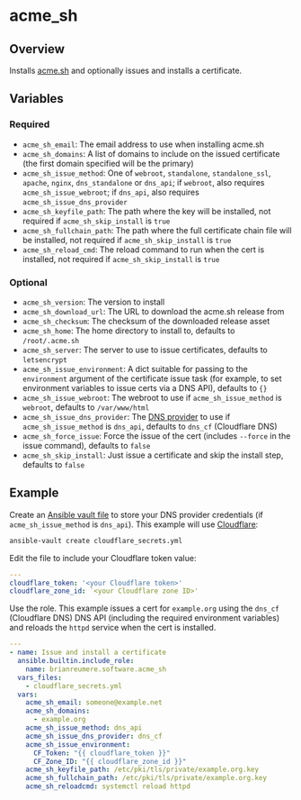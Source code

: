 # acme_sh

## Overview

Installs [acme.sh](https://github.com/acmesh-official/acme.sh) and optionally issues and installs a certificate.

## Variables

### Required

- `acme_sh_email`: The email address to use when installing acme.sh
- `acme_sh_domains`: A list of domains to include on the issued certificate (the first domain specified will be the primary)
- `acme_sh_issue_method`: One of `webroot`, `standalone`, `standalone_ssl`, `apache`, `nginx`, `dns_standalone` or `dns_api`; if `webroot`, also requires `acme_sh_issue_webroot`; if `dns_api`, also requires `acme_sh_issue_dns_provider`
- `acme_sh_keyfile_path`: The path where the key will be installed, not required if `acme_sh_skip_install` is `true`
- `acme_sh_fullchain_path`: The path where the full certificate chain file will be installed, not required if `acme_sh_skip_install` is `true`
- `acme_sh_reload_cmd`: The reload command to run when the cert is installed, not required if `acme_sh_skip_install` is `true`

### Optional

- `acme_sh_version`: The version to install
- `acme_sh_download_url`: The URL to download the acme.sh release from
- `acme_sh_checksum`: The checksum of the downloaded release asset
- `acme_sh_home`: The home directory to install to, defaults to `/root/.acme.sh`
- `acme_sh_server`: The server to use to issue certificates, defaults to `letsencrypt`
- `acme_sh_issue_environment`: A dict suitable for passing to the `environment` argument of the certificate issue task (for example, to set environment variables to issue certs via a DNS API), defaults to `{}`
- `acme_sh_issue_webroot`: The webroot to use if `acme_sh_issue_method` is `webroot`, defaults to `/var/www/html`
- `acme_sh_issue_dns_provider`: The [DNS provider](https://github.com/acmesh-official/acme.sh/wiki/dnsapi) to use if `acme_sh_issue_method` is `dns_api`, defaults to `dns_cf` (Cloudflare DNS)
- `acme_sh_force_issue`: Force the issue of the cert (includes `--force` in the issue command), defaults to `false`
- `acme_sh_skip_install`: Just issue a certificate and skip the install step, defaults to `false`

## Example

Create an [Ansible vault file](https://docs.ansible.com/ansible/latest/vault_guide/vault_encrypting_content.html#encrypting-files-with-ansible-vault) to store your DNS provider credentials (if `acme_sh_issue_method` is `dns_api`). This example will use [Cloudflare](https://github.com/acmesh-official/acme.sh/wiki/dnsapi#1-cloudflare-option):

```sh
ansible-vault create cloudflare_secrets.yml
```

Edit the file to include your Cloudflare token value:

```yaml
---
cloudflare_token: '<your Cloudflare token>'
cloudflare_zone_id: `<your Cloudflare zone ID>'
```

Use the role. This example issues a cert for `example.org` using the `dns_cf` (Cloudflare DNS) DNS API (including the required environment variables) and reloads the `httpd` service when the cert is installed.

```yaml
---
- name: Issue and install a certificate
  ansible.builtin.include_role:
    name: brianreumere.software.acme_sh
  vars_files:
    - cloudflare_secrets.yml
  vars:
    acme_sh_email: someone@example.net
    acme_sh_domains:
      - example.org
    acme_sh_issue_method: dns_api
    acme_sh_issue_dns_provider: dns_cf
    acme_sh_issue_environment:
      CF_Token: "{{ cloudflare_token }}"
      CF_Zone_ID: "{{ cloudflare_zone_id }}"
    acme_sh_keyfile_path: /etc/pki/tls/private/example.org.key
    acme_sh_fullchain_path: /etc/pki/tls/private/example.org.key
    acme_sh_reloadcmd: systemctl reload httpd
```
